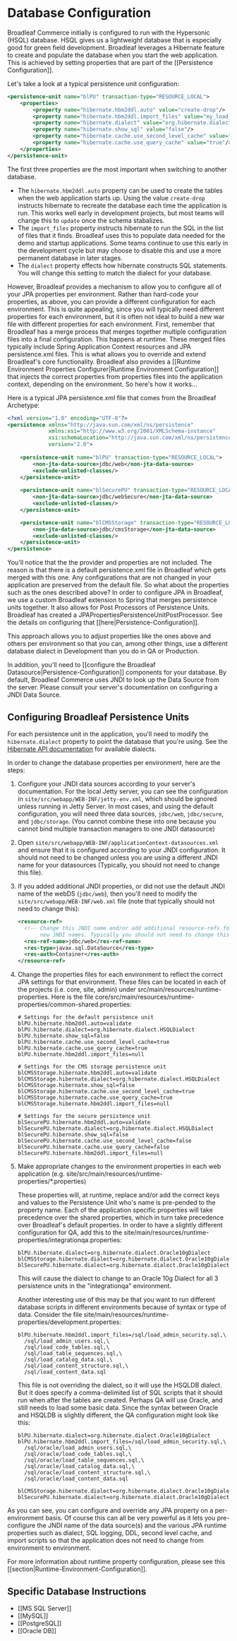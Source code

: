 # Database Configuration

Broadleaf Commerce initially is configured to run with the Hypersonic (HSQL) database.  HSQL gives us a lightweight database that is especially good for green field development.  Broadleaf leverages a Hibernate feature to create and populate the database when you start the web application. This is achieved by setting properties that are part of the [[Persistence Configuration]].

Let's take a look at a typical persistence unit configuration:

```xml
<persistence-unit name="blPU" transaction-type="RESOURCE_LOCAL">
    <properties>
        <property name="hibernate.hbm2ddl.auto" value="create-drop"/>
        <property name="hibernate.hbm2ddl.import_files" value="my_load_files.sql"/>
        <property name="hibernate.dialect" value="org.hibernate.dialect.HSQLDialect"/>
        <property name="hibernate.show_sql" value="false"/>
        <property name="hibernate.cache.use_second_level_cache" value="true"/>
        <property name="hibernate.cache.use_query_cache" value="true"/>
    </properties>
</persistence-unit>
```

The first three properties are the most important when switching to another database.

- The `hibernate.hbm2ddl.auto` property can be used to create the tables when the web application starts up. Using the value `create-drop` instructs hibernate to recreate the database each time the application is run. This works well early in development projects, but most teams will change this to `update` once the schema stabalizes.
- The `import_files` property instructs hibernate to run the SQL in the list of files that it finds. Broadleaf uses this to populate data needed for the demo and startup applications. Some teams continue to use this early in the development cycle but may choose to disable this and use a more permanent database in later stages.
- The `dialect` property effects how hibernate constructs SQL statements. You will change this setting to match the dialect for your database.

However, Broadleaf provides a mechanism to allow you to configure all of your JPA properties per environment.  Rather than hard-code your properties, as above, you can provide a different configuration for each environment.  This is quite appealing, since you will typically need different properties for each environment, but it is often not ideal to build a new war file with different properties for each environment. First, remember that Broadleaf has a merge process that merges together multiple configuration files into a final configuration.  This happens at runtime. These merged files typically include Spring Application Context resources and JPA persistence.xml files.  This is what allows you to override and extend Broadleaf's core functionality. Broadleaf also provides a [[Runtime Environment Properties Configurer|Runtime Environment Configuration]] that injects the correct properties from properties files into the application context, depending on the environment. So here's how it works...

Here is a typical JPA persistence.xml file that comes from the Broadleaf Archetype:

```xml
<?xml version="1.0" encoding="UTF-8"?>
<persistence xmlns="http://java.sun.com/xml/ns/persistence"
             xmlns:xsi="http://www.w3.org/2001/XMLSchema-instance"
             xsi:schemaLocation="http://java.sun.com/xml/ns/persistence http://java.sun.com/xml/ns/persistence/persistence_2_0.xsd"
             version="2.0">
             
    <persistence-unit name="blPU" transaction-type="RESOURCE_LOCAL">
        <non-jta-data-source>jdbc/web</non-jta-data-source>
        <exclude-unlisted-classes/>
    </persistence-unit>
    
    <persistence-unit name="blSecurePU" transaction-type="RESOURCE_LOCAL">
        <non-jta-data-source>jdbc/webSecure</non-jta-data-source>
        <exclude-unlisted-classes/>
    </persistence-unit>

    <persistence-unit name="blCMSStorage" transaction-type="RESOURCE_LOCAL">
        <non-jta-data-source>jdbc/cmsStorage</non-jta-data-source>
        <exclude-unlisted-classes/>
    </persistence-unit>
</persistence>
```

You'll notice that the the provider and properties are not included.  The reason is that there is a default persistence.xml file in Broadleaf which gets merged with this one. Any configurations that are not changed in your application are preserved from the default file. So what about the properties such as the ones described above? In order to configure JPA in Broadleaf, we use a custom Broadleaf extension to Spring that merges persistence units together.  It also allows for Post Processors of Persistence Units.  Broadleaf has created a JPAPropertiesPersistenceUnitPostProcessor. See the details on configuring that [[here|Persistence-Configuration]].

This approach allows you to adjust properties like the ones above and others per environment so that you can, among other things, use a different database dialect in Development than you do in QA or Production.

In addition, you'll need to [[configure the Broadleaf Datasource|Persistence-Configuration]] components for your database. By default, Broadleaf Commerce uses JNDI to look up the Data Source from the server.  Please consult your server's documentation on configuring a JNDI Data Source.

## Configuring Broadleaf Persistence Units

For each persistence unit in the application, you'll need to modify the `hibernate.dialect` property to point the database that you're using. See the [Hibernate API documentation](http://docs.jboss.org/hibernate/stable/annotations/api/org/hibernate/dialect/package-summary.html) for available dialects.

In order to change the database properties per environment, here are the steps:

1. Configure your JNDI data sources according to your server's documentation. For the local Jetty server, you can see the configuration in `site/src/webapp/WEB-INF/jetty-env.xml`, which should be ignored unless running in Jetty Server. In most cases, and using the default configuration, you will need three data sources, `jdbc/web`, `jdbc/secure`, and `jdbc/storage`. (You cannot combine these into one because you cannot bind multiple transaction managers to one JNDI datasource)

2. Open `site/src/webapp/WEB-INF/applicationContext-datasources.xml` and ensure that it is configured according to your JNDI configuration. It should not need to be changed unless you are using a different JNDI name for your datasources (Typically, you should not need to change this file).

3. If you added additional JNDI properties, or did not use the default JNDI name of the webDS (`jdbc/web`), then you'll need to modify the `site/src/webapp/WEB-INF/web.xml` file (note that typically should not need to change this):

    ```xml
    <resource-ref>
      <!-- Change this JNDI name and/or add additional resource-refs for
           new JNDI names. Typically you should not need to change this. -->
      <res-ref-name>jdbc/web</res-ref-name>
      <res-type>javax.sql.DataSource</res-type>
      <res-auth>Container</res-auth>
    </resource-ref>
    ```

4. Change the properties files for each environment to reflect the correct JPA settings for that environment. These files can be located in each of the projects (i.e. core, site, admin) under src/main/resources/runtime-properties.  Here is the file core/src/main/resources/runtime-properties/common-shared.properties:

    ```
    # Settings for the default persistence unit
    blPU.hibernate.hbm2ddl.auto=validate
    blPU.hibernate.dialect=org.hibernate.dialect.HSQLDialect
    blPU.hibernate.show_sql=false
    blPU.hibernate.cache.use_second_level_cache=true
    blPU.hibernate.cache.use_query_cache=true
    blPU.hibernate.hbm2ddl.import_files=null

    # Settings for the CMS storage persistence unit
    blCMSStorage.hibernate.hbm2ddl.auto=validate
    blCMSStorage.hibernate.dialect=org.hibernate.dialect.HSQLDialect
    blCMSStorage.hibernate.show_sql=false
    blCMSStorage.hibernate.cache.use_second_level_cache=true
    blCMSStorage.hibernate.cache.use_query_cache=true
    blCMSStorage.hibernate.hbm2ddl.import_files=null

    # Settings for the secure persistence unit
    blSecurePU.hibernate.hbm2ddl.auto=validate
    blSecurePU.hibernate.dialect=org.hibernate.dialect.HSQLDialect
    blSecurePU.hibernate.show_sql=false
    blSecurePU.hibernate.cache.use_second_level_cache=false
    blSecurePU.hibernate.cache.use_query_cache=false
    blSecurePU.hibernate.hbm2ddl.import_files=null
    ```

5. Make appropriate changes to the environment properties in each web application (e.g. site/src/main/resources/runtime-properties/*.properties)

    These properties will, at runtime, replace and/or add the correct keys and values to the Persistence Unit who's name is pre-pended to the property name. Each of the application specific properties will take precedence over the shared properties, which in turn take precedence over Broadleaf's default properties. In order to have a slightly different configuration for QA, add this to the site/main/resources/runtime-properties/integrationqa.properties:

    ```
    blPU.hibernate.dialect=org.hibernate.dialect.Oracle10gDialect
    blCMSStorage.hibernate.dialect=org.hibernate.dialect.Oracle10gDialect
    blSecurePU.hibernate.dialect=org.hibernate.dialect.Oracle10gDialect
    ```

    This will cause the dialect to change to an Oracle 10g Dialect for all 3 persistence units in the "integrationqa" environment.

    Another interesting use of this may be that you want to run different database scripts in different environments because of syntax or type of data.  Consider the file site/main/resources/runtime-properties/development.properties:

    ```
    blPU.hibernate.hbm2ddl.import_files=/sql/load_admin_security.sql,\
      /sql/load_admin_users.sql,\
      /sql/load_code_tables.sql,\
      /sql/load_table_sequences.sql,\
      /sql/load_catalog_data.sql,\
      /sql/load_content_structure.sql,\
      /sql/load_content_data.sql
    ```

    This file is not overriding the dialect, so it will use the HSQLDB dialect.  But it does specify a comma-delimited list of SQL scripts that it should run when after the tables are created.  Perhaps QA will use Oracle, and still needs to load some basic data. Since the syntax between Oracle and HSQLDB is slightly different, the QA configuration might look like this:

    ```
    blPU.hibernate.dialect=org.hibernate.dialect.Oracle10gDialect
    blPU.hibernate.hbm2ddl.import_files=/sql/load_admin_security.sql,\
      /sql/oracle/load_admin_users.sql,\
      /sql/oracle/load_code_tables.sql,\
      /sql/oracle/load_table_sequences.sql,\
      /sql/oracle/load_catalog_data.sql,\
      /sql/oracle/load_content_structure.sql,\
      /sql/oracle/load_content_data.sql

    blCMSStorage.hibernate.dialect=org.hibernate.dialect.Oracle10gDialect
    blSecurePU.hibernate.dialect=org.hibernate.dialect.Oracle10gDialect
    ```

As you can see, you can configure and override any JPA property on a per-environment basis. Of course this can all be very powerful as it lets you pre-configure the JNDI name of the data source(s) and the various JPA runtime properties such as dialect, SQL logging, DDL, second level cache, and import scripts so that the application does not need to change from environment to environment.

For more information about runtime property configuration, please see this [[section|Runtime-Environment-Configuration]].

## Specific Database Instructions

- [[MS SQL Server]]
- [[MySQL]]
- [[PostgreSQL]]
- [[Oracle DB]]
